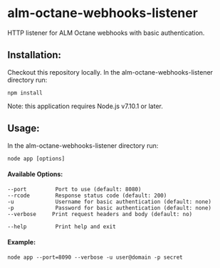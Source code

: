 # alm-octane-webhooks-listener
HTTP listener for ALM Octane webhooks with basic authentication.

## Installation:

Checkout this repository locally. In the alm-octane-webhooks-listener directory run:

    npm install
Note: this application requires Node.js v7.10.1 or later.

## Usage:
In the alm-octane-webhooks-listener directory run:

	node app [options]

#### Available Options:
	--port         Port to use (default: 8080)
	--rcode        Response status code (default: 200)
	-u             Username for basic authentication (default: none)
	-p             Password for basic authentication (default: none)
	--verbose     Print request headers and body (default: no)

	--help         Print help and exit

#### Example:
    node app --port=8090 --verbose -u user@domain -p secret

